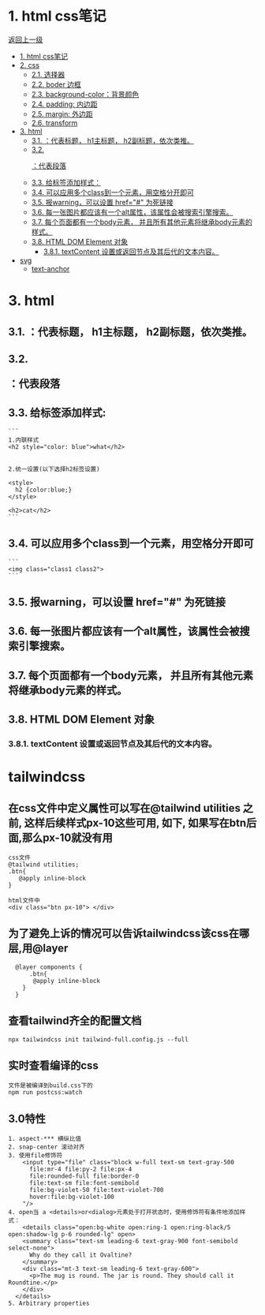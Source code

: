 


# 1. html css笔记

[返回上一级](../README.md)


- [1. html css笔记](#1-html-css笔记)
- [2. css](#2-css)
  - [2.1. 选择器](#21-选择器)
  - [2.2. boder 边框](#22-boder-边框)
  - [2.3. background-color：背景颜色](#23-background-color背景颜色)
  - [2.4. padding: 内边距](#24-padding-内边距)
  - [2.5. margin: 外边距](#25-margin-外边距)
  - [2.6. transform](#26-transform)
- [3. html](#3-html)
  - [3.1. <h>：代表标题， h1主标题， h2副标题，依次类推。](#31-h代表标题-h1主标题-h2副标题依次类推)
  - [3.2. <p>：代表段落](#32-p代表段落)
  - [3.3. 给标签添加样式：](#33-给标签添加样式)
  - [3.4. 可以应用多个class到一个元素，用空格分开即可](#34-可以应用多个class到一个元素用空格分开即可)
  - [3.5. 报warning，可以设置 href="#" 为死链接](#35-报warning可以设置-href-为死链接)
  - [3.6. 每一张图片都应该有一个alt属性，该属性会被搜索引擎搜索。](#36-每一张图片都应该有一个alt属性该属性会被搜索引擎搜索)
  - [3.7. 每个页面都有一个body元素， 并且所有其他元素将继承body元素的样式。](#37-每个页面都有一个body元素-并且所有其他元素将继承body元素的样式)
  - [3.8. HTML DOM Element 对象](#38-html-dom-element-对象)
    - [3.8.1. textContent 设置或返回节点及其后代的文本内容。](#381-textcontent-设置或返回节点及其后代的文本内容)
- [svg](#svg)
  - [text-anchor](#text-anchor)




# 3. html
## 3.1. <h>：代表标题， h1主标题， h2副标题，依次类推。

## 3.2. <p>：代表段落


## 3.3. 给标签添加样式: 
    ```
    1.内联样式
    <h2 style="color: blue">what</h2> 
    
    
    2.统一设置(以下选择h2标签设置)
    
    <style>
      h2 {color:blue;}
    </style>
    
    <h2>cat</h2>
    ```
    
## 3.4. 可以应用多个class到一个元素，用空格分开即可
    ```
    <img class="class1 class2">
    ```
    
## 3.5. 报warning，可以设置 href="#" 为死链接


## 3.6. 每一张图片都应该有一个alt属性，该属性会被搜索引擎搜索。

## 3.7. 每个页面都有一个body元素， 并且所有其他元素将继承body元素的样式。

## 3.8. HTML DOM Element 对象
### 3.8.1. textContent 设置或返回节点及其后代的文本内容。  




# tailwindcss
## 在css文件中定义属性可以写在@tailwind utilities 之前, 这样后续样式px-10这些可用, 如下, 如果写在btn后面,那么px-10就没有用
```
css文件
@tailwind utilities;
.btn{
   @apply inline-block
}

html文件中
<div class="btn px-10"> </div>

```

## 为了避免上诉的情况可以告诉tailwindcss该css在哪层,用@layer
```
  @layer components {
      .btn{
       @apply inline-block
    }
  }
```

## 查看tailwind齐全的配置文档
```
npx tailwindcss init tailwind-full.config.js --full
```

## 实时查看编译的css
```
文件是被编译到build.css下的
npm run postcss:watch
```

## 3.0特性
```
1. aspect-*** 横纵比值
2. snap-center 滚动对齐 
3. 使用file修饰符
    <input type="file" class="block w-full text-sm text-gray-500
      file:mr-4 file:py-2 file:px-4
      file:rounded-full file:border-0
      file:text-sm file:font-semibold
      file:bg-violet-50 file:text-violet-700
      hover:file:bg-violet-100
    "/>
4. open当 a <details>or<dialog>元素处于打开状态时，使用修饰符有条件地添加样式：
    <details class="open:bg-white open:ring-1 open:ring-black/5 open:shadow-lg p-6 rounded-lg" open>
    <summary class="text-sm leading-6 text-gray-900 font-semibold select-none">
      Why do they call it Ovaltine?
    </summary>
    <div class="mt-3 text-sm leading-6 text-gray-600">
      <p>The mug is round. The jar is round. They should call it Roundtine.</p>
    </div>
  </details>
5. Arbitrary properties
```












